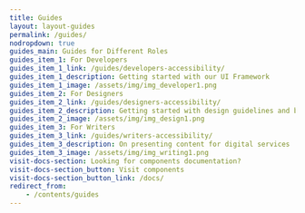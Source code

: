 ```yaml
---
title: Guides
layout: layout-guides
permalink: /guides/
nodropdown: true
guides_main: Guides for Different Roles
guides_item_1: For Developers
guides_item_1_link: /guides/developers-accessibility/
guides_item_1_description: Getting started with our UI Framework
guides_item_1_image: /assets/img/img_developer1.png
guides_item_2: For Designers
guides_item_2_link: /guides/designers-accessibility/
guides_item_2_description: Getting started with design guidelines and best practices
guides_item_2_image: /assets/img/img_design1.png
guides_item_3: For Writers
guides_item_3_link: /guides/writers-accessibility/
guides_item_3_description: On presenting content for digital services
guides_item_3_image: /assets/img/img_writing1.png
visit-docs-section: Looking for components documentation? 
visit-docs-section_button: Visit components
visit-docs-section_button_link: /docs/
redirect_from:
    - /contents/guides
---
```

